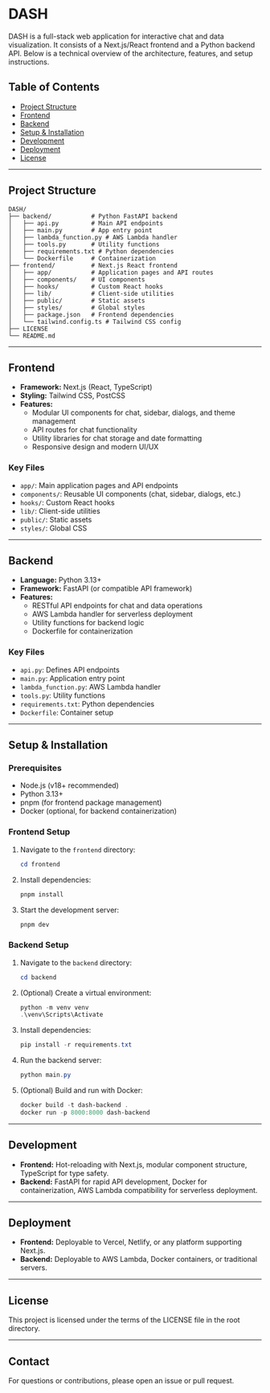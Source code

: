 
# DASH

DASH is a full-stack web application for interactive chat and data visualization. It consists of a Next.js/React frontend and a Python backend API. Below is a technical overview of the architecture, features, and setup instructions.

## Table of Contents
- [Project Structure](#project-structure)
- [Frontend](#frontend)
- [Backend](#backend)
- [Setup & Installation](#setup--installation)
- [Development](#development)
- [Deployment](#deployment)
- [License](#license)

---

## Project Structure

```
DASH/
├── backend/           # Python FastAPI backend
│   ├── api.py         # Main API endpoints
│   ├── main.py        # App entry point
│   ├── lambda_function.py # AWS Lambda handler
│   ├── tools.py       # Utility functions
│   ├── requirements.txt # Python dependencies
│   └── Dockerfile     # Containerization
├── frontend/          # Next.js React frontend
│   ├── app/           # Application pages and API routes
│   ├── components/    # UI components
│   ├── hooks/         # Custom React hooks
│   ├── lib/           # Client-side utilities
│   ├── public/        # Static assets
│   ├── styles/        # Global styles
│   ├── package.json   # Frontend dependencies
│   └── tailwind.config.ts # Tailwind CSS config
├── LICENSE
└── README.md
```

---

## Frontend
- **Framework:** Next.js (React, TypeScript)
- **Styling:** Tailwind CSS, PostCSS
- **Features:**
  - Modular UI components for chat, sidebar, dialogs, and theme management
  - API routes for chat functionality
  - Utility libraries for chat storage and date formatting
  - Responsive design and modern UI/UX

### Key Files
- `app/`: Main application pages and API endpoints
- `components/`: Reusable UI components (chat, sidebar, dialogs, etc.)
- `hooks/`: Custom React hooks
- `lib/`: Client-side utilities
- `public/`: Static assets
- `styles/`: Global CSS

---

## Backend
- **Language:** Python 3.13+
- **Framework:** FastAPI (or compatible API framework)
- **Features:**
  - RESTful API endpoints for chat and data operations
  - AWS Lambda handler for serverless deployment
  - Utility functions for backend logic
  - Dockerfile for containerization

### Key Files
- `api.py`: Defines API endpoints
- `main.py`: Application entry point
- `lambda_function.py`: AWS Lambda handler
- `tools.py`: Utility functions
- `requirements.txt`: Python dependencies
- `Dockerfile`: Container setup

---

## Setup & Installation

### Prerequisites
- Node.js (v18+ recommended)
- Python 3.13+
- pnpm (for frontend package management)
- Docker (optional, for backend containerization)

### Frontend Setup
1. Navigate to the `frontend` directory:
   ```powershell
   cd frontend
   ```
2. Install dependencies:
   ```powershell
   pnpm install
   ```
3. Start the development server:
   ```powershell
   pnpm dev
   ```

### Backend Setup
1. Navigate to the `backend` directory:
   ```powershell
   cd backend
   ```
2. (Optional) Create a virtual environment:
   ```powershell
   python -m venv venv
   .\venv\Scripts\Activate
   ```
3. Install dependencies:
   ```powershell
   pip install -r requirements.txt
   ```
4. Run the backend server:
   ```powershell
   python main.py
   ```
5. (Optional) Build and run with Docker:
   ```powershell
   docker build -t dash-backend .
   docker run -p 8000:8000 dash-backend
   ```

---

## Development
- **Frontend:** Hot-reloading with Next.js, modular component structure, TypeScript for type safety.
- **Backend:** FastAPI for rapid API development, Docker for containerization, AWS Lambda compatibility for serverless deployment.

---

## Deployment
- **Frontend:** Deployable to Vercel, Netlify, or any platform supporting Next.js.
- **Backend:** Deployable to AWS Lambda, Docker containers, or traditional servers.

---

## License
This project is licensed under the terms of the LICENSE file in the root directory.

---

## Contact
For questions or contributions, please open an issue or pull request.
